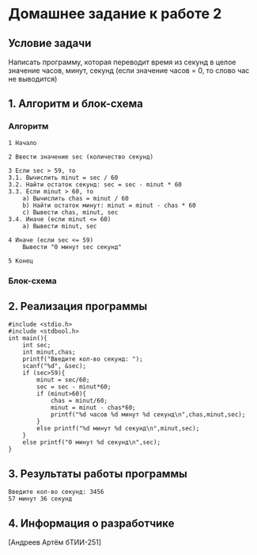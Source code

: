 # Домашнее задание к работе 2

## Условие задачи
Написать программу, которая переводит время из секунд в целое значение часов, минут, секунд (если значение часов = 0, то слово час не выводится)
## 1. Алгоритм и блок-схема

### Алгоритм
    1 Начало

    2 Ввести значение sec (количество секунд)

    3 Если sec > 59, то
    3.1. Вычислить minut = sec / 60
    3.2. Найти остаток секунд: sec = sec - minut * 60
    3.3. Если minut > 60, то
        a) Вычислить chas = minut / 60
        b) Найти остаток минут: minut = minut - chas * 60
        c) Вывести chas, minut, sec
    3.4. Иначе (если minut <= 60)
        a) Вывести minut, sec

    4 Иначе (если sec <= 59)
        Вывести "0 минут sec секунд"

    5 Конец


### Блок-схема


## 2. Реализация программы

    #include <stdio.h>
    #include <stdbool.h>
    int main(){
        int sec;
        int minut,chas;
        printf("Введите кол-во секунд: ");
        scanf("%d", &sec);
        if (sec>59){
            minut = sec/60;
            sec = sec - minut*60;
            if (minut>60){
                chas = minut/60;
                minut = minut - chas*60;
                printf("%d часов %d минут %d секунд\n",chas,minut,sec);
            }
            else printf("%d минут %d секунд\n",minut,sec);
        }
        else printf("0 минут %d секунд\n",sec);
    }

## 3. Результаты работы программы

    Введите кол-во секунд: 3456
    57 минут 36 секунд

## 4. Информация о разработчике

[Андреев Артём бТИИ-251]
